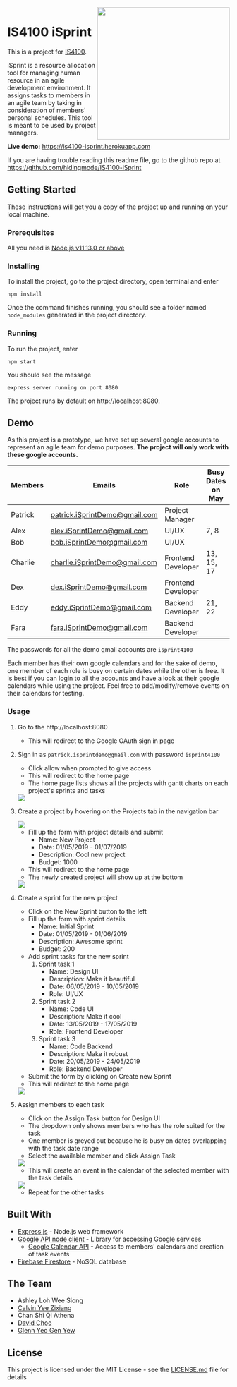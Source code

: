 <img src="UI/elements/logo_transparent.png" width="300" align="right" />

# IS4100 iSprint

This is a project for [IS4100](https://nusmods.com/modules/is4100/it-project-management).

iSprint is a resource allocation tool for managing human resource in an agile development environment. It assigns tasks to members in an agile team by taking in consideration of members' personal schedules. This tool is meant to be used by project managers.

**Live demo:** https://is4100-isprint.herokuapp.com

If you are having trouble reading this readme file, go to the github repo at https://github.com/hidingmode/IS4100-iSprint

## Getting Started

These instructions will get you a copy of the project up and running on your local machine.

### Prerequisites

All you need is [Node.js v11.13.0 or above](https://nodejs.org/en/download/current/)

### Installing

To install the project, go to the project directory, open terminal and enter 

```
npm install
```
Once the command finishes running, you should see a folder named `node_modules` generated in the project directory.

### Running

To run the project, enter

```
npm start
```

You should see the message
```
express server running on port 8080
```

The project runs by default on http://localhost:8080.

## Demo

As this project is a prototype, we have set up several google accounts to represent an agile team for demo purposes. **The project will only work with these google accounts.**

| Members | Emails                        | Role               | Busy Dates on May |
|---------|-------------------------------|--------------------|-------------------|
| Patrick | patrick.iSprintDemo@gmail.com | Project Manager    |                   |
| Alex    | alex.iSprintDemo@gmail.com    | UI/UX              | 7, 8              |
| Bob     | bob.iSprintDemo@gmail.com     | UI/UX              |                   |
| Charlie | charlie.iSprintDemo@gmail.com | Frontend Developer | 13, 15, 17        |
| Dex     | dex.iSprintDemo@gmail.com     | Frontend Developer |                   |
| Eddy    | eddy.iSprintDemo@gmail.com    | Backend Developer  | 21, 22            |
| Fara    | fara.iSprintDemo@gmail.com    | Backend Developer  |                   |

The passwords for all the demo gmail accounts are `isprint4100`

Each member has their own google calendars and for the sake of demo, one member of each role is busy on certain dates while the other is free. It is best if you can login to all the accounts and have a look at their google calendars while using the project. Feel free to add/modify/remove events on their calendars for testing.

### Usage

1. Go to the http://localhost:8080
   - This will redirect to the Google OAuth sign in page
2. Sign in as `patrick.isprintdemo@gmail.com` with password `isprint4100`
   - Click allow when prompted to give access
   - This will redirect to the home page
   - The home page lists shows all the projects with gantt charts on each project's sprints and tasks
   
   <img src="screenshots/home.png" />

3. Create a project by hovering on the Projects tab in the navigation bar

   <img src="screenshots/createproject.png" />
   
   - Fill up the form with project details and submit
     - Name: New Project
     - Date: 01/05/2019 - 01/07/2019
     - Description: Cool new project
     - Budget: 1000
   - This will redirect to the home page
   - The newly created project will show up at the bottom
   
   <img src="screenshots/newprojectnosprints.png" />

4. Create a sprint for the new project
   - Click on the New Sprint button to the left
   - Fill up the form with sprint details
     - Name: Initial Sprint
     - Date: 01/05/2019 - 01/06/2019
     - Description: Awesome sprint
     - Budget: 200
   - Add sprint tasks for the new sprint
     1. Sprint task 1
        - Name: Design UI
        - Description: Make it beautiful
        - Date: 06/05/2019 - 10/05/2019
        - Role: UI/UX
     2. Sprint task 2
        - Name: Code UI
        - Description: Make it cool
        - Date: 13/05/2019 - 17/05/2019
        - Role: Frontend Developer
     3. Sprint task 3
        - Name: Code Backend
        - Description: Make it robust
        - Date: 20/05/2019 - 24/05/2019
        - Role: Backend Developer
   - Submit the form by clicking on Create new Sprint
   - This will redirect to the home page

   <img src="screenshots/newproject.png" />

5. Assign members to each task
   - Click on the Assign Task button for Design UI
   - The dropdown only shows members who has the role suited for the task
   - One member is greyed out because he is busy on dates overlapping with the task date range
   - Select the available member and click Assign Task
   
   <img src="screenshots/assigntask.png" />

   - This will create an event in the calendar of the selected member with the task details

   <img src="screenshots/designuicalendar.png" />
   
   - Repeat for the other tasks

## Built With

* [Express.js](https://expressjs.com) - Node.js web framework
* [Google API node client](https://github.com/googleapis/google-api-nodejs-client) - Library for accessing Google services
  * [Google Calendar API](https://developers.google.com/calendar/) - Access to members' calendars and creation of task events
* [Firebase Firestore](https://firebase.google.com/products/firestore/) - NoSQL database

## The Team

* Ashley Loh Wee Siong
* [Calvin Yee Zixiang](https://github.com/Calyeefornia)
* Chan Shi Qi Athena
* [David Choo](https://github.com/hidingmode)
* [Glenn Yeo Gen Yew](https://github.com/glennygy)

## License

This project is licensed under the MIT License - see the [LICENSE.md](LICENSE.md) file for details
